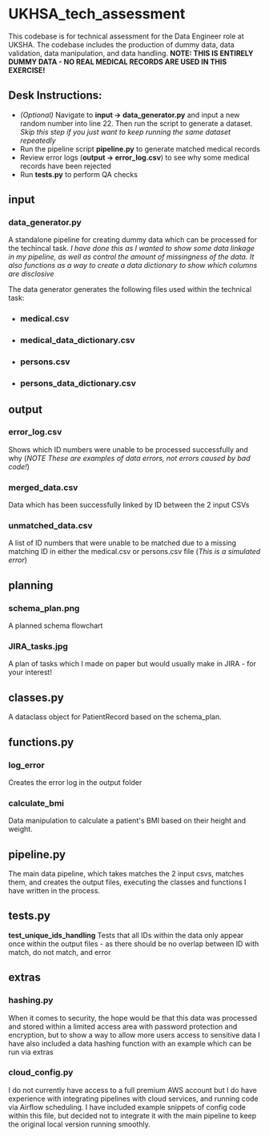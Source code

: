 # UKHSA_tech_assessment
This codebase is for technical assessment for the Data Engineer role at UKSHA. The codebase includes the production of dummy data, data validation, data manipulation, and data handling. **NOTE: THIS IS ENTIRELY DUMMY DATA - NO REAL MEDICAL RECORDS ARE USED IN THIS EXERCISE!** 

## Desk Instructions:
* *(Optional)* Navigate to **input -> data_generator.py** and input a new random number into line 22. Then run the script to generate a dataset. *Skip this step if you just want to keep running the same dataset repeatedly*
* Run the pipeline script **pipeline.py** to generate matched medical records
* Review error logs (**output -> error_log.csv**) to see why some medical records have been rejected
* Run **tests.py** to perform QA checks


## input
### data_generator.py
A standalone pipeline for creating dummy data which can be processed for the techincal task. *I have done this as I wanted to show some data linkage in my pipeline, as well as control the amount of missingness of the data. It also functions as a way to create a data dictionary to show which columns are disclosive*

The data generator generates the following files used within the technical task:
* ### medical.csv
* ### medical_data_dictionary.csv
* ### persons.csv
* ### persons_data_dictionary.csv

## output
### error_log.csv
Shows which ID numbers were unable to be processed successfully and why (*NOTE These are examples of data errors, not errors caused by bad code!*)

### merged_data.csv
Data which has been successfully linked by ID between the 2 input CSVs

### unmatched_data.csv
A list of ID numbers that were unable to be matched due to a missing matching ID in either the medical.csv or persons.csv file (*This is a simulated error*)

## planning
### schema_plan.png
A planned schema flowchart

### JIRA_tasks.jpg
A plan of tasks which I made on paper but would usually make in JIRA - for your interest!

## classes.py
A dataclass object for PatientRecord based on the schema_plan.

## functions.py
### log_error
Creates the error log in the output folder

### calculate_bmi
Data manipulation to calculate a patient's BMI based on their height and weight.

## pipeline.py
The main data pipeline, which takes matches the 2 input csvs, matches them, and creates the output files, executing the classes and functions I have written in the process.

## tests.py
**test_unique_ids_handling** Tests that all IDs within the data only appear once within the output files - as there should be no overlap between ID with match, do not match, and error

## extras
### hashing.py
When it comes to security, the hope would be that this data was processed and stored within a limited access area with password protection and encryption, but to show a way to allow more users access to sensitive data I have also included a data hashing function with an example which can be run via extras
### cloud_config.py
I do not currently have access to a full premium AWS account but I do have experience with integrating pipelines with cloud services, and running code via Airflow scheduling. I have included example snippets of config code within this file, but decided not to integrate it with the main pipeline to keep the original local version running smoothly.
